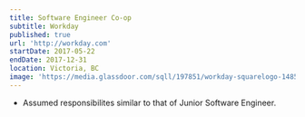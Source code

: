 ```yaml
---
title: Software Engineer Co-op
subtitle: Workday
published: true
url: 'http://workday.com'
startDate: 2017-05-22
endDate: 2017-12-31
location: Victoria, BC
image: 'https://media.glassdoor.com/sqll/197851/workday-squarelogo-1485303092465.png'
---
```


- Assumed responsibilites similar to that of Junior Software Engineer.